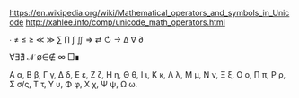 https://en.wikipedia.org/wiki/Mathematical_operators_and_symbols_in_Unicode
http://xahlee.info/comp/unicode_math_operators.html

∙ 
≠ ≤	≥ ≪	≫
∑
∏
∫
∬
⇒ ⇄ ↻ → 
∆ ∇ ∂

∀∃∄
𝒩
∅∈∉
∞
□∎

Α α, Β β, Γ γ, Δ δ, Ε ε, Ζ ζ, Η η, Θ θ, Ι ι, Κ κ, Λ λ, Μ μ, Ν ν, Ξ ξ, Ο ο, Π π, Ρ ρ, Σ σ/ς, Τ τ, Υ υ, Φ φ, Χ χ, Ψ ψ, Ω ω.